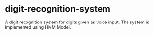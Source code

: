 # digit-recognition-system
A digit recognition system for digits given as voice input. The system is implemented using HMM Model.
